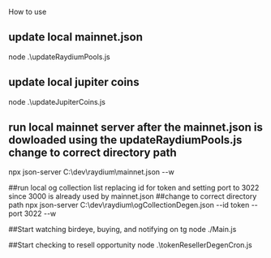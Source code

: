 How to use

## update local mainnet.json
node .\updateRaydiumPools.js

## update local jupiter coins
node .\updateJupiterCoins.js

## run local mainnet server after the mainnet.json is dowloaded using the updateRaydiumPools.js change to correct directory path
npx json-server C:\dev\raydium\mainnet.json --w

##run local og collection list replacing id for token and setting port to 3022 since 3000 is already used by mainnet.json
##change to correct directory path
npx json-server C:\dev\raydium\ogCollectionDegen.json --id token --port 3022 --w

##Start watching birdeye, buying, and notifying on tg
node ./Main.js

##Start checking to resell opportunity
node .\tokenResellerDegenCron.js
